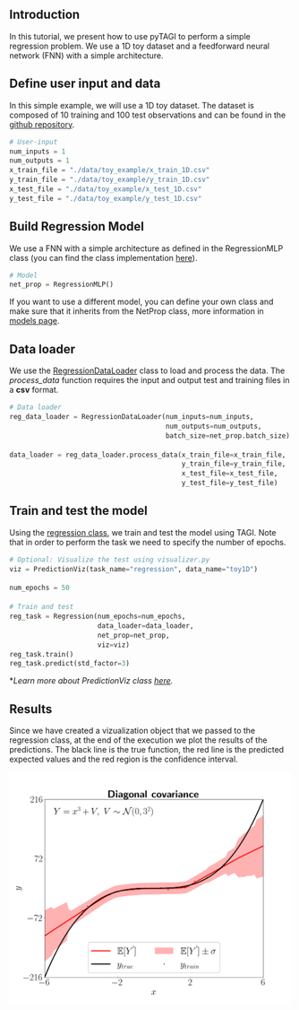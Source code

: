 <!-------------------------------------------------------------------
File:         tutorial.md
Description:  FNN tutorial with 1D data
Authors:      Miquel Florensa & Luong-Ha Nguyen & James-A. Goulet
Created:      March 02, 2023
Updated:      March 02, 2023
Contact:      miquelflorensa11@gmail.com & luongha.nguyen@gmail.com & james.goulet@polymtl.ca
Copyright (c) 2023 Miquel Florensa & Luong-Ha Nguyen & James-A. Goulet. Some rights reserved.
-------------------------------------------------------------------->

## Introduction

In this tutorial, we present how to use pyTAGI to perform a simple regression problem. We use a 1D toy dataset and a feedforward neural network (FNN) with a simple architecture.

## Define user input and data

In this simple example, we will use a 1D toy dataset. The dataset is composed of 10 training and 100 test observations and can be found in the [github repository](https://github.com/lhnguyen102/cuTAGI/tree/main/data/toy_example).

```python
# User-input
num_inputs = 1
num_outputs = 1
x_train_file = "./data/toy_example/x_train_1D.csv"
y_train_file = "./data/toy_example/y_train_1D.csv"
x_test_file = "./data/toy_example/x_test_1D.csv"
y_test_file = "./data/toy_example/y_test_1D.csv"
```

## Build Regression Model

We use a FNN with a simple architecture as defined in the RegressionMLP class (you can find the class implementation [here](modules/models?id=regression-mlp-class)).

```python
# Model
net_prop = RegressionMLP()
```

If you want to use a different model, you can define your own class and make sure that it inherits from the NetProp class, more information in [models page](modules/models?id=mlp-generic-class).

## Data loader

We use the [RegressionDataLoader](modules/data-loader.md) class to load and process the data. The *process_data* function requires the input and output test and training files in a **csv** format.

```python
# Data loader
reg_data_loader = RegressionDataLoader(num_inputs=num_inputs,
                                       num_outputs=num_outputs,
                                       batch_size=net_prop.batch_size)

data_loader = reg_data_loader.process_data(x_train_file=x_train_file,
                                           y_train_file=y_train_file,
                                           x_test_file=x_test_file,
                                           y_test_file=y_test_file)
```

## Train and test the model

Using the [regression class](modules/regression?id=regression-class), we train and test the model using TAGI. Note that in order to perform the task we need to specify the number of epochs.

```python
# Optional: Visualize the test using visualizer.py
viz = PredictionViz(task_name="regression", data_name="toy1D")

num_epochs = 50

# Train and test
reg_task = Regression(num_epochs=num_epochs,
                      data_loader=data_loader,
                      net_prop=net_prop,
                      viz=viz)
reg_task.train()
reg_task.predict(std_factor=3)
```

**Learn more about  PredictionViz class [here](https://github.com/lhnguyen102/cuTAGI/blob/main/visualizer.py).*

## Results

Since we have created a vizualization object that we passed to the regression class, at the end of the execution we plot the results of the predictions. The black line is the true function, the red line is the predicted expected values and the red region is the confidence interval.

![1D toy regression problem](../images/1D_toy_regression.png)
